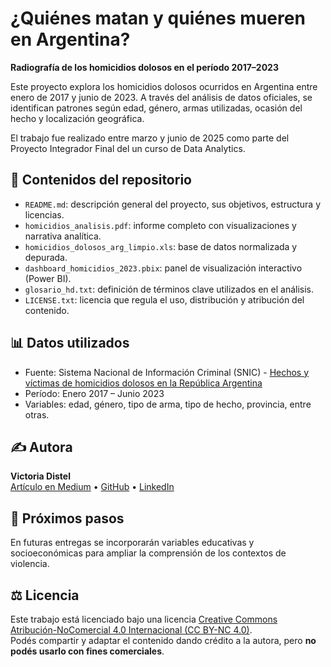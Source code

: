 # ¿Quiénes matan y quiénes mueren en Argentina?  
**Radiografía de los homicidios dolosos en el período 2017–2023**

Este proyecto explora los homicidios dolosos ocurridos en Argentina entre enero de 2017 y junio de 2023. A través del análisis de datos oficiales, se identifican patrones según edad, género, armas utilizadas, ocasión del hecho y localización geográfica.

El trabajo fue realizado entre marzo y junio de 2025 como parte del Proyecto Integrador Final del un curso de Data Analytics.

## 📁 Contenidos del repositorio

- `README.md`: descripción general del proyecto, sus objetivos, estructura y licencias.
- `homicidios_analisis.pdf`: informe completo con visualizaciones y narrativa analítica.
- `homicidios_dolosos_arg_limpio.xls`: base de datos normalizada y depurada.
- `dashboard_homicidios_2023.pbix`: panel de visualización interactivo (Power BI).
- `glosario_hd.txt`: definición de términos clave utilizados en el análisis.
- `LICENSE.txt`: licencia que regula el uso, distribución y atribución del contenido.

## 📊 Datos utilizados

- Fuente: Sistema Nacional de Información Criminal (SNIC) - [Hechos y víctimas de homicidios dolosos en la República Argentina](https://www.datos.gob.ar/dataset/seguridad-homicidios-dolosos-sistema-alerta-temprana-estadisticas-criminales-republica-argentina/archivo/seguridad_6.2)
- Período: Enero 2017 – Junio 2023
- Variables: edad, género, tipo de arma, tipo de hecho, provincia, entre otras.

## ✍️ Autora

**Victoria Distel**  
[Artículo en Medium](https://medium.com/@vicky_distel/quienes-matan-y-quienes-mueren-en-argentina-2017-2023-f52598f27710) •
[GitHub](https://github.com/victoriadistel) • [LinkedIn](https://www.linkedin.com/in/victoria-distel-296574236/)

## 🏁 Próximos pasos

En futuras entregas se incorporarán variables educativas y socioeconómicas para ampliar la comprensión de los contextos de violencia.

## ⚖️ Licencia

Este trabajo está licenciado bajo una licencia [Creative Commons Atribución-NoComercial 4.0 Internacional (CC BY-NC 4.0)](https://creativecommons.org/licenses/by-nc/4.0/).  
Podés compartir y adaptar el contenido dando crédito a la autora, pero **no podés usarlo con fines comerciales**.

